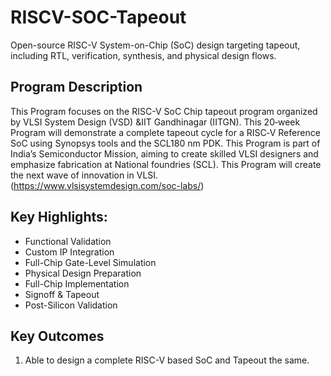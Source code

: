 # RISCV-SOC-Tapeout
Open-source RISC-V System-on-Chip (SoC) design targeting tapeout, including RTL, verification, synthesis, and physical design flows. 

## Program Description
This Program focuses on the RISC-V SoC Chip tapeout program organized by VLSI System Design (VSD) &IIT Gandhinagar (IITGN). This 20‑week Program will demonstrate a complete tapeout cycle for a RISC‑V Reference SoC using Synopsys tools and the SCL180 nm PDK. This Program is part of India’s Semiconductor Mission, aiming to create skilled VLSI designers and emphasize fabrication at National foundries (SCL). This Program will create the next wave of innovation in VLSI.(https://www.vlsisystemdesign.com/soc-labs/)

## Key Highlights:
+ Functional Validation
+ Custom IP Integration
+ Full-Chip Gate-Level Simulation
+ Physical Design Preparation
+ Full-Chip Implementation
+ Signoff & Tapeout
+ Post-Silicon Validation
## Key Outcomes
1. Able to design a complete RISC-V based SoC and Tapeout the same.
